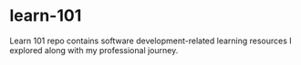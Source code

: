 # learn-101
Learn 101 repo contains software development-related learning resources I explored along with my professional journey.
